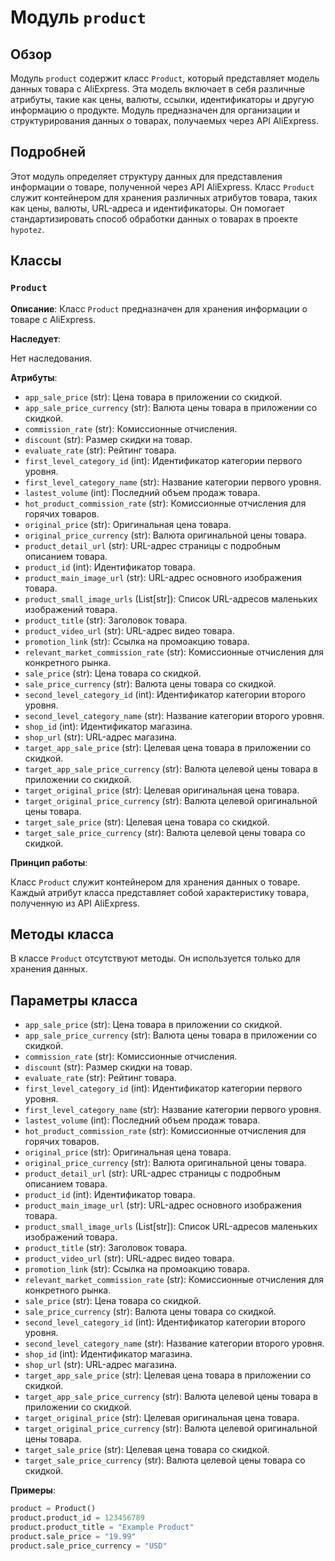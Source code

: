 # Модуль `product`

## Обзор

Модуль `product` содержит класс `Product`, который представляет модель данных товара с AliExpress. Эта модель включает в себя различные атрибуты, такие как цены, валюты, ссылки, идентификаторы и другую информацию о продукте. Модуль предназначен для организации и структурирования данных о товарах, получаемых через API AliExpress.

## Подробней

Этот модуль определяет структуру данных для представления информации о товаре, полученной через API AliExpress. Класс `Product` служит контейнером для хранения различных атрибутов товара, таких как цены, валюты, URL-адреса и идентификаторы. Он помогает стандартизировать способ обработки данных о товарах в проекте `hypotez`.

## Классы

### `Product`

**Описание**: Класс `Product` предназначен для хранения информации о товаре с AliExpress.

**Наследует**:

Нет наследования.

**Атрибуты**:

- `app_sale_price` (str): Цена товара в приложении со скидкой.
- `app_sale_price_currency` (str): Валюта цены товара в приложении со скидкой.
- `commission_rate` (str): Комиссионные отчисления.
- `discount` (str): Размер скидки на товар.
- `evaluate_rate` (str): Рейтинг товара.
- `first_level_category_id` (int): Идентификатор категории первого уровня.
- `first_level_category_name` (str): Название категории первого уровня.
- `lastest_volume` (int): Последний объем продаж товара.
- `hot_product_commission_rate` (str): Комиссионные отчисления для горячих товаров.
- `original_price` (str): Оригинальная цена товара.
- `original_price_currency` (str): Валюта оригинальной цены товара.
- `product_detail_url` (str): URL-адрес страницы с подробным описанием товара.
- `product_id` (int): Идентификатор товара.
- `product_main_image_url` (str): URL-адрес основного изображения товара.
- `product_small_image_urls` (List[str]): Список URL-адресов маленьких изображений товара.
- `product_title` (str): Заголовок товара.
- `product_video_url` (str): URL-адрес видео товара.
- `promotion_link` (str): Ссылка на промоакцию товара.
- `relevant_market_commission_rate` (str): Комиссионные отчисления для конкретного рынка.
- `sale_price` (str): Цена товара со скидкой.
- `sale_price_currency` (str): Валюта цены товара со скидкой.
- `second_level_category_id` (int): Идентификатор категории второго уровня.
- `second_level_category_name` (str): Название категории второго уровня.
- `shop_id` (int): Идентификатор магазина.
- `shop_url` (str): URL-адрес магазина.
- `target_app_sale_price` (str): Целевая цена товара в приложении со скидкой.
- `target_app_sale_price_currency` (str): Валюта целевой цены товара в приложении со скидкой.
- `target_original_price` (str): Целевая оригинальная цена товара.
- `target_original_price_currency` (str): Валюта целевой оригинальной цены товара.
- `target_sale_price` (str): Целевая цена товара со скидкой.
- `target_sale_price_currency` (str): Валюта целевой цены товара со скидкой.

**Принцип работы**:

Класс `Product` служит контейнером для хранения данных о товаре. Каждый атрибут класса представляет собой характеристику товара, полученную из API AliExpress.

## Методы класса

В классе `Product` отсутствуют методы. Он используется только для хранения данных.

## Параметры класса

- `app_sale_price` (str): Цена товара в приложении со скидкой.
- `app_sale_price_currency` (str): Валюта цены товара в приложении со скидкой.
- `commission_rate` (str): Комиссионные отчисления.
- `discount` (str): Размер скидки на товар.
- `evaluate_rate` (str): Рейтинг товара.
- `first_level_category_id` (int): Идентификатор категории первого уровня.
- `first_level_category_name` (str): Название категории первого уровня.
- `lastest_volume` (int): Последний объем продаж товара.
- `hot_product_commission_rate` (str): Комиссионные отчисления для горячих товаров.
- `original_price` (str): Оригинальная цена товара.
- `original_price_currency` (str): Валюта оригинальной цены товара.
- `product_detail_url` (str): URL-адрес страницы с подробным описанием товара.
- `product_id` (int): Идентификатор товара.
- `product_main_image_url` (str): URL-адрес основного изображения товара.
- `product_small_image_urls` (List[str]): Список URL-адресов маленьких изображений товара.
- `product_title` (str): Заголовок товара.
- `product_video_url` (str): URL-адрес видео товара.
- `promotion_link` (str): Ссылка на промоакцию товара.
- `relevant_market_commission_rate` (str): Комиссионные отчисления для конкретного рынка.
- `sale_price` (str): Цена товара со скидкой.
- `sale_price_currency` (str): Валюта цены товара со скидкой.
- `second_level_category_id` (int): Идентификатор категории второго уровня.
- `second_level_category_name` (str): Название категории второго уровня.
- `shop_id` (int): Идентификатор магазина.
- `shop_url` (str): URL-адрес магазина.
- `target_app_sale_price` (str): Целевая цена товара в приложении со скидкой.
- `target_app_sale_price_currency` (str): Валюта целевой цены товара в приложении со скидкой.
- `target_original_price` (str): Целевая оригинальная цена товара.
- `target_original_price_currency` (str): Валюта целевой оригинальной цены товара.
- `target_sale_price` (str): Целевая цена товара со скидкой.
- `target_sale_price_currency` (str): Валюта целевой цены товара со скидкой.

**Примеры**:

```python
product = Product()
product.product_id = 123456789
product.product_title = "Example Product"
product.sale_price = "19.99"
product.sale_price_currency = "USD"